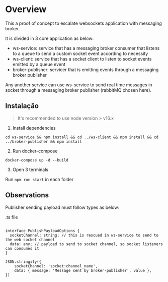 # Overview

This a proof of concept to escalate websockets application with messaging broker.

It is divided in 3 core application as below:

- ws-service: service that has a messaging broker consumer that listens to a queue to send a custom socket event according to necessity
- ws-client: service that has a socket client to listen to socket events emitted by a queue event
- broker-publisher: servicer that is emitting events through a messaging broker publisher

Any another service can use ws-service to send real time messages in socket through a messaging broker publisher (rabbitMQ chosen here).

## Instalação

> It's recommended to use node version > v16.x

1. Install dependencies

```
cd ws-service && npm install && cd ../ws-client && npm install && cd ../broker-publisher && npm install
```

2. Run docker-compose

```
docker-compose up -d --build
```

3. Open 3 terminals

Run `npm run start` in each folder

## Observations

Publisher sending payload must follow types as below:

.ts file

```

interface PublishPayloadOptions {
  socketChannel: string; // this is rescued in ws-service to send to the web socket channel
  data: any; // payload to send to socket channel, so socket listeners can consumes it
}

JSON.stringify({
    socketChannel: 'socket:channel_name',
    data: { message: 'Message sent by broker-publisher', value },
})
```
